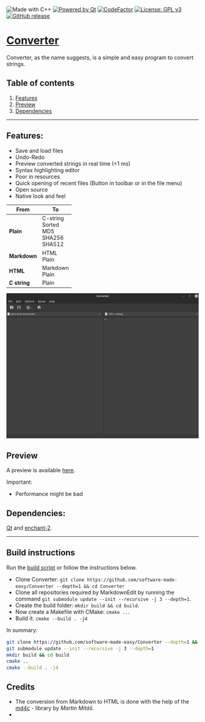 ![Made with C++](https://forthebadge.com/images/badges/made-with-c-plus-plus.svg)
[![Powered by Qt](https://forthebadge.com/images/badges/powered-by-qt.svg)](https://qt.io)
[![CodeFactor](https://www.codefactor.io/repository/github/software-made-easy/converter/badge/main)](https://www.codefactor.io/repository/github/software-made-easy/converter/overview/main)
[![License: GPL v3](https://img.shields.io/badge/License-GPLv3-blue.svg)](https://www.gnu.org/licenses/gpl-3.0)
[![GitHub release](https://img.shields.io/github/release/software-made-easy/Converter.svg)](https://github.com/software-made-easy/Converter/releases/)


# [Converter](https://software-made-easy.github.io/Converter/)

Converter, as the name suggests, is a simple and easy program to convert strings.

## Table of contents

1. [Features](#features)
2. [Preview](#preview)
3. [Dependencies](#dependencies)

-------

## Features:

- Save and load files
- Undo-Redo
- Preview converted strings in real time (<1 ms)
- Syntax highlighting editor
- Poor in resources
- Quick opening of recent files (Button in toolbar or in the file menu)
- Open source
- Native look and feel

| From         	| To                                            	|
|--------------	|-----------------------------------------------	|
| **Plain**    		| C-string<br>Sorted<br>MD5<br>SHA256<br>SHA512 	|
| **Markdown** 	|                 HTML<br>Plain                 	|
| **HTML**     	|               Markdown<br>Plain               	|
| **C string** 		|                     Plain                     	|

![Example](doc/images/Example.png)

## Preview

A preview is available [here](https://software-made-easy.github.io/Converter/converter.html).

Important:
- Performance might be bad

## Dependencies:

[Qt](https://qt.io/) and [enchant-2](https://github.com/AbiWord/enchant).

-------

## Build instructions

Run the [build script](scripts/build.sh) or follow the instructions below.

- Clone Converter: `git clone https://github.com/software-made-easy/Converter --depth=1 && cd Converter`
- Clone all repositories required by MarkdownEdit by running the command `git submodule update --init --recursive -j 3 --depth=1`.
- Create the build folder: `mkdir build && cd build`.
- Now create a Makefile with CMake: `cmake ..`.
- Build it: `cmake --build . -j4`

In summary:
```bash
git clone https://github.com/software-made-easy/Converter --depth=1 && cd Converter
git submodule update --init --recursive -j 3 --depth=1
mkdir build && cd build
cmake ..
cmake --build . -j4
```

## Credits

- The conversion from Markdown to HTML is done with the help of the [md4c](https://github.com/mity/md4c) - library by *Martin Mitáš*.
- <!-- The [widget](https://github.com/pbek/qmarkdowntextedit) used for writing was created by *Patrizio Bekerle*. -->
